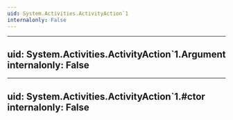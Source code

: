 ```yaml
---
uid: System.Activities.ActivityAction`1
internalonly: False
---
```


---
uid: System.Activities.ActivityAction`1.Argument
internalonly: False
---

---
uid: System.Activities.ActivityAction`1.#ctor
internalonly: False
---
